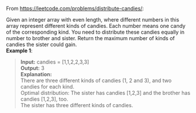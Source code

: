 From https://leetcode.com/problems/distribute-candies/:  

Given an integer array with even length, where different numbers in this array represent different kinds of candies. Each number means one candy of the corresponding kind. You need to distribute these candies equally in number to brother and sister. Return the maximum number of kinds of candies the sister could gain.  
**Example 1**:  

>**Input:** candies = [1,1,2,2,3,3]  
>**Output:** 3  
>**Explanation:**  
>There are three different kinds of candies (1, 2 and 3), and two candies for each kind.  
>Optimal distribution: The sister has candies [1,2,3] and the brother has candies [1,2,3], too.  
>The sister has three different kinds of candies. 
